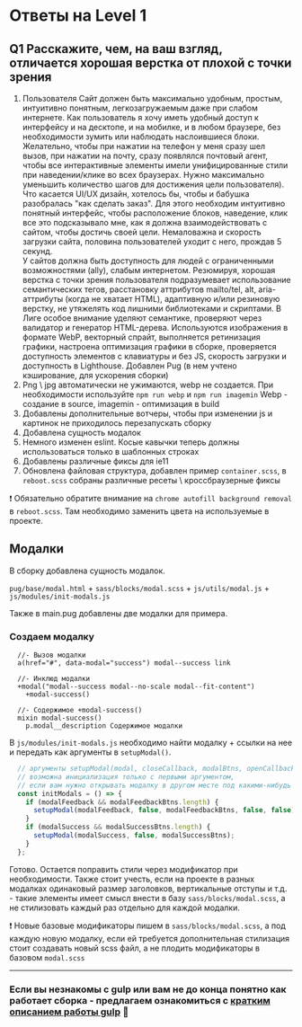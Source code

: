 # Ответы на Level 1
## Q1 Расскажите, чем, на ваш взгляд, отличается хорошая верстка от плохой с точки зрения 
1. Пользователя
    Сайт должен быть максимально удобным, простым, интуитивно понятным, легкозагружаемым даже при слабом интернете.
Как пользователь я хочу иметь удобный доступ к интерфейсу и на десктопе, и на мобилке, и в любом браузере, без необходимости зумить или наблюдать наслоившиеся блоки. Желательно, чтобы при нажатии на телефон у меня сразу шел вызов, при нажатии на почту, сразу появлялся почтовый агент, чтобы все интерактивные элементы имели унифицированные стили при наведении/клике во всех браузерах. Нужно максимально уменьшить количество шагов для достижения цели пользователя). 
Что касается UI/UX дизайн, хотелось бы, чтобы и бабушка разобралась "как сделать заказ". Для этого необходим интуитивно понятный интерфейс, чтобы расположение блоков, наведение, клик все это подсказывало мне, как я должна взаимодействовать с сайтом, чтобы достичь своей цели.
Немаловажна и скорость загрузки сайта, половина пользователей уходит с него, прождав 5 секунд.  
У сайтов должна быть доступность для людей с ограниченными возможностями (ally), слабым интернетом.
Резюмируя, хорошая верстка с точки зрения пользователя подразумевает использование семантических тегов, расстановку аттрибутов mailto/tel, alt, aria-аттрибуты (когда не хватает HTML), адаптивную и/или резиновую верстку, не утяжелять код лишними библиотеками и скриптами. 
В Лиге особое внимание уделяют семантике, проверяют через валидатор и генератор HTML-дерева. Используются изображения в формате WebP, векторный спрайт, выполняется ретинизация графики, настроена оптимизация графики в сборке, проверяется доступность элементов с клавиатуры и без JS, скорость загрузки и доступность в Lighthouse.
Добавлен Pug (в нем учтено кэширование, для ускорения сборки)
2. Png \ jpg автоматически не ужимаются, webp не создается.
При необходимости используйте `npm run webp` и `npm run imagemin`
Webp - создание в source, imagemin - оптимизация в build
3. Добавлены дополнительные вотчеры, чтобы при изменении js и картинок не приходилось перезапускать сборку
4. Добавлена сущность модалок
5. Немного изменен eslint. Косые кавычки теперь должны использоваться только в шаблонных строках
6. Добавлены различные фиксы для ie11
7. Обновлена файловая структура, добавлен пример `container.scss`, в `reboot.scss` собраны различные ресеты \ кроссбраузерные фиксы

❗ Обязательно обратите внимание на `chrome autofill background removal` в `reboot.scss`. Там необходимо заменить цвета на используемые в проекте.

## Модалки
В сборку добавлена сущность модалок.

`pug/base/modal.html` + `sass/blocks/modal.scss` + `js/utils/modal.js` + `js/modules/init-modals.js`

Также в main.pug добавлены две модалки для примера.

### Создаем модалку

```pug
  //- Вызов модалки
  a(href="#", data-modal="success") modal--success link

  //- Инклюд модалки
  +modal("modal--success modal--no-scale modal--fit-content")
    +modal-success()

  //- Содержимое +modal-success()
  mixin modal-success()
    p.modal__description Содержимое модалки
```

В `js/modules/init-modals.js` необходимо найти модалку + ссылки на нее и передать как аргументы в `setupModal()`.

```js
  // аргументы setupModal(modal, closeCallback, modalBtns, openCallback, noPrevDefault)
  // возможна инициализация только с первыми аргументом,
  // если вам нужно открывать модалку в другом месте под какими-нибудь условиями
  const initModals = () => {
    if (modalFeedback && modalFeedbackBtns.length) {
      setupModal(modalFeedback, false, modalFeedbackBtns, false, false);
    }
    if (modalSuccess && modalSuccessBtns.length) {
      setupModal(modalSuccess, false, modalSuccessBtns);
    }
  };
```

Готово. Остается поправить стили через модификатор при необходимости.
Также стоит учесть, если на проекте в разных модалках одинаковый размер заголовков, вертикальные отступы и т.д. - такие элементы имеет смысл внести в базу `sass/blocks/modal.scss`, а не стилизовать каждый раз отдельно для каждой модалки.

❗ Новые базовые модификаторы пишем в `sass/blocks/modal.scss`, а под каждую новую модалку, если ей требуется дополнительная стилизация стоит создавать новый scss файл, а не плодить модификаторы в базовом `modal.scss`

---

### Если вы незнакомы с gulp или вам не до конца понятно как работает сборка - предлагаем ознакомиться с [кратким описанием работы gulp](/GULP-GUIDE.md) 📘
